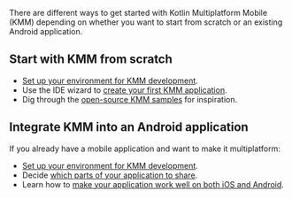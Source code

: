 [//]: # (title: Getting started)
[//]: # (auxiliary-id: Getting_started)

There are different ways to get started with Kotlin Multiplatform Mobile (KMM) depending on whether you want to start from scratch or an existing Android application.

## Start with KMM from scratch

* [Set up your environment for KMM development](setup.md).
* Use the IDE wizard to [create your first KMM application](create-first-app.md).
* Dig through the [open-source KMM samples](samples.md) for inspiration.

## Integrate KMM into an Android application

If you already have a mobile application and want to make it multiplatform:

* [Set up your environment for KMM development](setup.md).
* Decide [which parts of your application to share](integrate-in-existing-app.md#decide-what-to-share).
* Learn how to [make your application work well on both iOS and Android](integrate-in-existing-app.md#integrate-kmm-into-an-existing-application).
